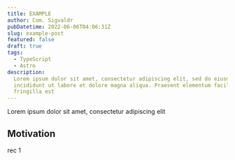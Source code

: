 ```yaml
---
title: EXAMPLE
author: Com. Sigvaldr
pubDatetime: 2022-06-06T04:06:31Z
slug: example-post
featured: false
draft: true
tags:
  - TypeScript
  - Astro
description:
  Lorem ipsum dolor sit amet, consectetur adipiscing elit, sed do eiusmod tempor
  incididunt ut labore et dolore magna aliqua. Praesent elementum facilisis leo vel
  fringilla est
---
```


Lorem ipsum dolor sit amet, consectetur adipiscing elit

## Motivation

rec 1

<!-- Use `new Date().toISOString()` in browser console for date -->